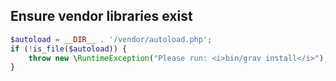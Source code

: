 Ensure vendor libraries exist
---
```php
$autoload = __DIR__ . '/vendor/autoload.php';
if (!is_file($autoload)) {
    throw new \RuntimeException("Please run: <i>bin/grav install</i>");
}
```
